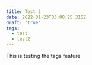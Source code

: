 ```yaml
---
title: Test 2
date: 2022-01-23T03:00:25.315Z
draft: "true"
tags:
  - test
  - test2
---
```

This is testing the tags feature